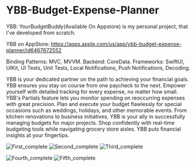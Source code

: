 # YBB-Budget-Expense-Planner

YBB: YourBudgetBuddy(Available On Appstore) is my personal project, that I've developed from scratch.

YBB on AppStore: https://apps.apple.com/us/app/ybb-budget-expense-planner/id6467672552

Binding Patterns: MVC, MVVM. Backend: CoreData. Frameworks: SwiftUI, UIKit, UI Tests, Unit Tests, Local Notifications, Push Notifications, Decoding.

YBB is your dedicated partner on the path to achieving your financial goals. YBB ensures you stay on course from one paycheck to the next. Empower yourself with detailed tracking for every expense, no matter how small. YBB's Partials feature lets you monitor spending on reoccurring expenses with great precision. Plan and execute your budget flawlessly for special occasions such as weddings, holidays, and other memorable events. From kitchen renovations to business initiatives, YBB is your ally in successfully managing budgets for major projects. Shop confidently with real-time budgeting tools while navigating grocery store aisles. YBB puts financial insights at your fingertips.


![First_complete](https://github.com/AisultanAskarov/YBB-Budget-Expense-Planner/assets/36818367/c1322976-67df-41c0-b8ae-ea72fb8a50ff)
![Second_complete](https://github.com/AisultanAskarov/YBB-Budget-Expense-Planner/assets/36818367/325067c1-5eb3-4846-91c6-0aa64e3336fb)
![Third_complete](https://github.com/AisultanAskarov/YBB-Budget-Expense-Planner/assets/36818367/cccc3128-fd1a-4862-96a1-7459d94c00ea)

![Fourth_complete](https://github.com/AisultanAskarov/YBB-Budget-Expense-Planner/assets/36818367/bf2dd6d9-117e-4666-8508-f9edfa8f3ad1)
![Fifth_complete](https://github.com/AisultanAskarov/YBB-Budget-Expense-Planner/assets/36818367/ccb9668e-ce38-487e-81ef-84d934c434db)
